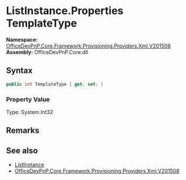 # ListInstance.Properties TemplateType
  

**Namespace:** [OfficeDevPnP.Core.Framework.Provisioning.Providers.Xml.V201508](OfficeDevPnP.Core.Framework.Provisioning.Providers.Xml.V201508.md)  
**Assembly:** OfficeDevPnP.Core.dll  
## Syntax
```C#
public int TemplateType { get; set; }
```

### Property Value
Type: System.Int32  

## Remarks 

## See also
- [ListInstance](OfficeDevPnP.Core.Framework.Provisioning.Providers.Xml.V201508.ListInstance.md) 
- [OfficeDevPnP.Core.Framework.Provisioning.Providers.Xml.V201508](OfficeDevPnP.Core.Framework.Provisioning.Providers.Xml.V201508.md)
